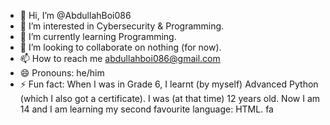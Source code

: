 - 👋 Hi, I’m @AbdullahBoi086
- 👀 I’m interested in Cybersecurity & Programming.
- 🌱 I’m currently learning Programming.
- 💞️ I’m looking to collaborate on nothing (for now).
- 📫 How to reach me abdullahboi086@gmail.com
- 😄 Pronouns: he/him
- ⚡ Fun fact: When I was in Grade 6, I learnt (by myself) Advanced Python (which I also got a certificate). I was (at that time) 12 years old. Now I am 14 and I am learning my second favourite language: HTML.
  fa

<!---
SS240102884/SS240102884 is a ✨ special ✨ repository because its `README.md` (this file) appears on your GitHub profile.
You can click the Preview link to take a look at your changes.
--->
